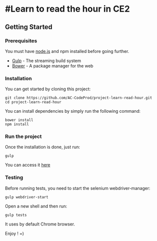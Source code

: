 #Learn to read the hour in CE2
================

## Getting Started

### Prerequisites
You must have [node.js](http://nodejs.org/) and npm installed before going further.

* [Gulp](http://gulpjs.com/) - The streaming build system
* [Bower](http://bower.io/) - A package manager for the web

### Installation
You can get started by cloning this project:

```
git clone https://github.com/AC-CodeProd/project-learn-read-hour.git
cd project-learn-read-hour
```

You can install dependencies by simply run the following command:

```
bower install
npm install
```

### Run the project

Once the installation is done, just run:

```
gulp
```

You can access it [here](http://127.0.0.1:9000)

### Testing

Before running tests, you need to start the selenium webdriver-manager:

```
gulp webdriver-start
```

Open a new shell and then run:

```
gulp tests
```

It uses by default Chrome browser.

Enjoy ! =)